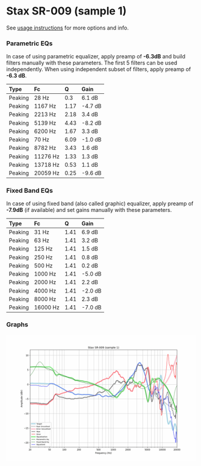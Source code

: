 # Stax SR-009 (sample 1)
See [usage instructions](https://github.com/jaakkopasanen/AutoEq#usage) for more options and info.

### Parametric EQs
In case of using parametric equalizer, apply preamp of **-6.3dB** and build filters manually
with these parameters. The first 5 filters can be used independently.
When using independent subset of filters, apply preamp of **-6.3 dB**.

| Type    | Fc       |    Q | Gain    |
|:--------|:---------|:-----|:--------|
| Peaking | 28 Hz    | 0.3  | 6.1 dB  |
| Peaking | 1167 Hz  | 1.17 | -4.7 dB |
| Peaking | 2213 Hz  | 2.18 | 3.4 dB  |
| Peaking | 5139 Hz  | 4.43 | -8.2 dB |
| Peaking | 6200 Hz  | 1.67 | 3.3 dB  |
| Peaking | 70 Hz    | 6.09 | -1.0 dB |
| Peaking | 8782 Hz  | 3.43 | 1.6 dB  |
| Peaking | 11276 Hz | 1.33 | 1.3 dB  |
| Peaking | 13718 Hz | 0.53 | 1.1 dB  |
| Peaking | 20059 Hz | 0.25 | -9.6 dB |

### Fixed Band EQs
In case of using fixed band (also called graphic) equalizer, apply preamp of **-7.9dB**
(if available) and set gains manually with these parameters.

| Type    | Fc       |    Q | Gain    |
|:--------|:---------|:-----|:--------|
| Peaking | 31 Hz    | 1.41 | 6.9 dB  |
| Peaking | 63 Hz    | 1.41 | 3.2 dB  |
| Peaking | 125 Hz   | 1.41 | 1.5 dB  |
| Peaking | 250 Hz   | 1.41 | 0.8 dB  |
| Peaking | 500 Hz   | 1.41 | 0.2 dB  |
| Peaking | 1000 Hz  | 1.41 | -5.0 dB |
| Peaking | 2000 Hz  | 1.41 | 2.2 dB  |
| Peaking | 4000 Hz  | 1.41 | -2.0 dB |
| Peaking | 8000 Hz  | 1.41 | 2.3 dB  |
| Peaking | 16000 Hz | 1.41 | -7.0 dB |

### Graphs
![](./Stax%20SR-009%20(sample%201).png)
